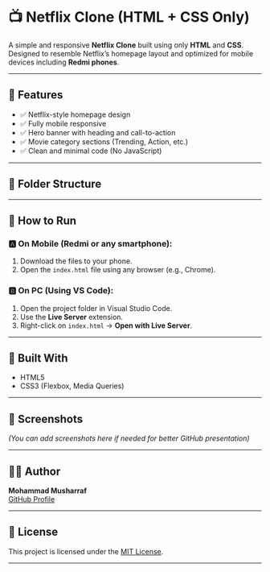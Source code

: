 # 📺 Netflix Clone (HTML + CSS Only)

A simple and responsive **Netflix Clone** built using only **HTML** and **CSS**. Designed to resemble Netflix’s homepage layout and optimized for mobile devices including **Redmi phones**.

---

## 🚀 Features

- ✅ Netflix-style homepage design
- ✅ Fully mobile responsive
- ✅ Hero banner with heading and call-to-action
- ✅ Movie category sections (Trending, Action, etc.)
- ✅ Clean and minimal code (No JavaScript)

---

## 📁 Folder Structure


---

## 📱 How to Run

### 🅰 On Mobile (Redmi or any smartphone):
1. Download the files to your phone.
2. Open the `index.html` file using any browser (e.g., Chrome).

### 🅱 On PC (Using VS Code):
1. Open the project folder in Visual Studio Code.
2. Use the **Live Server** extension.
3. Right-click on `index.html` → **Open with Live Server**.

---

## 🧰 Built With

- HTML5
- CSS3 (Flexbox, Media Queries)

---

## 📸 Screenshots

*(You can add screenshots here if needed for better GitHub presentation)*

---

## 🙋‍♂️ Author

**Mohammad Musharraf**  
[GitHub Profile](https://github.com/Parwaizmusharraf)

---

## 📄 License

This project is licensed under the [MIT License](LICENSE).

---


